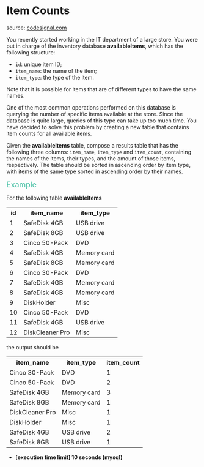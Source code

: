 <h1>Item Counts</h1>
<p>source: <a href="https://www.codesignal.com/">codesignal.com</a>
<div><p>You recently started working in the IT department of a large store. You were put in charge of the inventory database <strong>availableItems</strong>, which has the following structure:</p>
<ul>
<li><code>id</code>: unique item ID;</li>
<li><code>item_name</code>: the name of the item;</li>
<li><code>item_type</code>: the type of the item.</li>
</ul>
<p>Note that it is possible for items that are of different types to have the same names.</p>
<p>One of the most common operations performed on this database is querying the number of specific items available at the store. Since the database is quite large, queries of this type can take up too much time. You have decided to solve this problem by creating a new table that contains item counts for all available items.</p>
<p>Given the <strong>availableItems</strong> table, compose a results table that has the following three columns: <code>item_name</code>, <code>item_type</code> and <code>item_count</code>, containing the names of the items, their types, and the amount of those items, respectively. The table should be sorted in ascending order by item type, with items of the same type sorted in ascending order by their names.</p>
<p><span style="color:#44BFA3;font-size:1.4em">Example</span></p>
<p>For the following table <strong>availableItems</strong></p>
<table><tbody><tr>
</tr><tr>
<th>id</th>
<th>item_name</th>
<th>item_type</th>
</tr>
<tr>
<td>1</td>
<td>SafeDisk 4GB</td>
<td>USB drive</td>
</tr>
<tr>
<td>2</td>
<td>SafeDisk 8GB</td>
<td>USB drive</td>
</tr>
<tr>
<td>3</td>
<td>Cinco 50-Pack</td>
<td>DVD</td>
</tr>
<tr>
<td>4</td>
<td>SafeDisk 4GB</td>
<td>Memory card</td>
</tr>
<tr>
<td>5</td>
<td>SafeDisk 8GB</td>
<td>Memory card</td>
</tr>
<tr>
<td>6</td>
<td>Cinco 30-Pack</td>
<td>DVD</td>
</tr>
<tr>
<td>7</td>
<td>SafeDisk 4GB</td>
<td>Memory card</td>
</tr>
<tr>
<td>8</td>
<td>SafeDisk 4GB</td>
<td>Memory card</td>
</tr>
<tr>
<td>9</td>
<td>DiskHolder</td>
<td>Misc</td>
</tr>
<tr>
<td>10</td>
<td>Cinco 50-Pack</td>
<td>DVD</td>
</tr>
<tr>
<td>11</td>
<td>SafeDisk 4GB</td>
<td>USB drive</td>
</tr>
<tr>
<td>12</td>
<td>DiskCleaner Pro</td>
<td>Misc</td>
</tr>
</tbody></table>
<p>the output should be</p>
<table>
<tbody><tr>
<th>item_name</th>
<th>item_type</th>
<th>item_count</th>
</tr>
<tr>
<td>Cinco 30-Pack</td>
<td>DVD</td>
<td>1</td>
</tr>
<tr>
<td>Cinco 50-Pack</td>
<td>DVD</td>
<td>2</td>
</tr>
<tr>
<td>SafeDisk 4GB</td>
<td>Memory card</td>
<td>3</td>
</tr>
<tr>
<td>SafeDisk 8GB</td>
<td>Memory card</td>
<td>1</td>
</tr>
<tr>
<td>DiskCleaner Pro</td>
<td>Misc</td>
<td>1</td>
</tr>
<tr>
<td>DiskHolder</td>
<td>Misc</td>
<td>1</td>
</tr>
<tr>
<td>SafeDisk 4GB</td>
<td>USB drive</td>
<td>2</td>
</tr>
<tr>
<td>SafeDisk 8GB</td>
<td>USB drive</td>
<td>1</td>
</tr>
</tbody></table>
<ul>
<li><strong>[execution time limit] 10 seconds (mysql)</strong></li>
</ul>
</div>